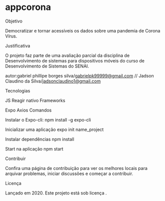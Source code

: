 # appcorona
Objetivo

Democratizar e tornar acessíveis os dados sobre uma pandemia de Corona Vírus.

Justificativa

O projeto faz parte de uma avaliação parcial da disciplina de Desenvolvimento de sistemas para dispositivos móveis do curso de Desenvolvimento de Sistemas do SENAI.

autor:gabriel phillipe borges silva/gabrielpk99999@gmail.com //
Jadson Claudino da Silva/jadsonclaudino1@gmail.com


Tecnologias

JS
Reagir nativo
Frameworks

Expo
Axios
Comandos

Instalar o Expo-cli: npm install -g expo-cli

Inicializar uma aplicação expo init name_project

Instalar dependências npm install

Start na aplicação npm start

Contribuir

Confira uma página de contribuição para ver os melhores locais para arquivar problemas, iniciar discussões e começar a contribuir.

Licença

Lançado em 2020. Este projeto está sob licença .

